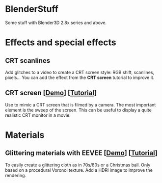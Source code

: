 # BlenderStuff
Some stuff with Blender3D 2.8x series and above.

# Effects and special effects
## CRT scanlines
Add glitches to a video to create a CRT screen style: RGB shift, scanlines, pixels... You can add the effect from the **CRT screen** tutorial to improve it.

## CRT screen [[Demo](https://vimeo.com/447801413)] [[Tutorial](https://www.youtube.com/watch?v=H2zdDpQW2QY)]
Use to mimic a CRT screen  that is filmed by a camera. The most important element is the sweep of the screen. This can be useful to display a quite realistic CRT monitor in a movie.

# Materials
## Glittering materials with EEVEE [[Demo](https://vimeo.com/457535745)] [[Tutorial](https://www.youtube.com/watch?v=2grVeESe5CI)]
To easily create a glittering cloth as in 70s/80s or a Christmas ball. Only based on a procedural Voronoi texture. Add a HDRI image to improve the rendering.
